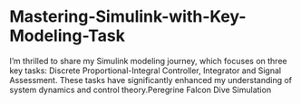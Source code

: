# Mastering-Simulink-with-Key-Modeling-Task
I’m thrilled to share my Simulink modeling journey, which focuses on three key tasks:  Discrete Proportional-Integral Controller, Integrator and Signal Assessment. These tasks have significantly enhanced my understanding of system dynamics and control theory.Peregrine Falcon Dive Simulation
